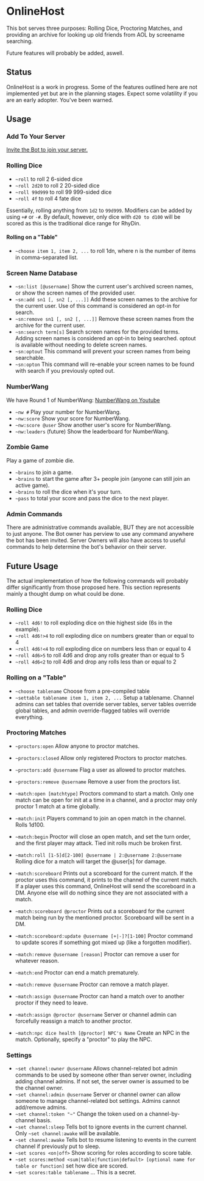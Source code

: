 # OnlineHost

This bot serves three purposes: Rolling Dice, Proctoring Matches, and providing an archive for looking up old friends from AOL by screename searching.

Future features will probably be added, aswell.

## Status

OnlineHost is a work in progress.  Some of the features outlined here are not implemented yet but are in the planning stages.  Expect some volatility if you are an early adopter.  You've been warned.

## Usage

### Add To Your Server

[Invite the Bot to join your server.](https://discordapp.com/api/oauth2/authorize?client_id=392262179409231872&permissions=268454992&scope=bot)

### Rolling Dice
* `~roll` to roll 2 6-sided dice
* `~roll 2d20` to roll 2 20-sided dice
* `~roll 99d999` to roll 99 999-sided dice
* `~roll 4f` to roll 4 fate dice

Essentially, rolling anything from `1d2` to `99d999`.  Modifiers can be added by using `+#` or `-#`.  By default, however, only dice with `d20 to d100` will be scored as this is the traditional dice range for RhyDin.

#### Rolling on a "Table"
* `~choose item 1, item 2, ...` to roll 1dn, where n is the number of items in comma-separated list.

### Screen Name Database

* `~sn:list [@username]` Show the current user's archived screen names, or show the screen names of the provided user.
* `~sn:add sn1 [, sn2 [, ...]]` Add these screen names to the archive for the current user.  Use of this command is considered an opt-in for search.
* `~sn:remove sn1 [, sn2 [, ...]]` Remove these screen names from the archive for the current user.
* `~sn:search term[s]` Search screen names for the provided terms.  Adding screen names is considered an opt-in to being searched.  optout is available without needing to delete screen names.
* `~sn:optout` This command will prevent your screen names from being searchable.
* `~sn:opton` This command will re-enable your screen names to be found with search if you previously opted out.

### NumberWang

We have Round 1 of NumberWang: [NumberWang on Youtube](https://www.google.com/url?sa=t&rct=j&q=&esrc=s&source=web&cd=4&cad=rja&uact=8&ved=0ahUKEwiN0rDUosjYAhXIRSYKHSdxBtcQtwIIODAD&url=https%3A%2F%2Fwww.youtube.com%2Fwatch%3Fv%3DqjOZtWZ56lc&usg=AOvVaw2_iklaJ9EfSmeYhcxsUNRU)

* `~nw #` Play your number for NumberWang.
* `~nw:score` Show your score for NumberWang.
* `~nw:score @user` Show another user's score for NumberWang.
* `~nw:leaders` (future) Show the leaderboard for NumberWang.

### Zombie Game

Play a game of zombie die.

* `~brains` to join a game.
* `~brains` to start the game after 3+ people join (anyone can still join an active game).
* `~brains` to roll the dice when it's your turn.
* `~pass` to total your score and pass the dice to the next player.

### Admin Commands

There are administrative commands available, BUT they are not accessible to just anyone.  The Bot owner has perview to use any command anywhere the bot has been invited.  Server Owners will also have access to useful commands to help determine the bot's behavior on their server.

## Future Usage

The actual implementation of how the following commands will probably differ significantly from those proposed here.  This section represents mainly a thought dump on what could be done.

### Rolling Dice

* `~roll 4d6!` to roll exploding dice on thie highest side (6s in the example).
* `~roll 4d6!>4` to roll exploding dice on numbers greater than or equal to 4
* `~roll 4d6!<4` to roll exploding dice on numbers less than or equal to 4
* `~roll 4d6>5` to roll 4d6 and drop any rolls greater than or equal to 5
* `~roll 4d6<2` to roll 4d6 and drop any rolls less than or equal to 2

### Rolling on a "Table"

* `~choose tablename` Choose from a pre-compiled table
* `~settable tablename item 1, item 2, ...` Setup a tablename.  Channel admins can set tables that override server tables, server tables override global tables, and admin override-flagged tables will override everything.

### Proctoring Matches

* `~proctors:open` Allow anyone to proctor matches.
* `~proctors:closed` Allow only registered Proctors to proctor matches.
* `~proctors:add @username` Flag a user as allowed to proctor matches.
* `~proctors:remove @username` Remove a user from the proctors list.

* `~match:open [matchtype]` Proctors command to start a match.  Only one match can be open for init at a time in a channel, and a proctor may only proctor 1 match at a time globally.
* `~match:init` Players command to join an open match in the channel.  Rolls 1d100.
* `~match:begin` Proctor will close an open match, and set the turn order, and the first player may attack.  Tied init rolls much be broken first.
* `~match:roll [1-5]d[2-100] @username | 2:@username 2:@username` Rolling dice for a match will target the @user[s] for damage.
* `~match:scoreboard` Prints out a scoreboard for the current match.  If the proctor uses this command, it prints to the channel of the current match.  If a player uses this command, OnlineHost will send the scoreboard in a DM.  Anyone else will do nothing since they are not associated with a match.
* `~match:scoreboard @proctor` Prints out a scoreboard for the current match being run by the mentioned proctor. Scoreboard will be sent in a DM.
* `~match:scoreboard:update @username [+|-]?[1-100]` Proctor command to update scores if something got mixed up (like a forgotten modifier).
* `~match:remove @username [reason]` Proctor can remove a user for whatever reason.
* `~match:end` Proctor can end a match prematurely.
* `~match:remove @username` Proctor can remove a match player.
* `~match:assign @username` Proctor can hand a match over to another proctor if they need to leave.
* `~match:assign @proctor @username` Server or channel admin can forcefully reassign a match to another proctor.
* `~match:npc dice health [@proctor] NPC's Name` Create an NPC in the match.  Optionally, specify a "proctor" to play the NPC.

### Settings

* `~set channel:owner @username` Allows channel-related bot admin commands to be used by someone other than server owner, including adding channel admins.  If not set, the server owner is assumed to be the channel owner.
* `~set channel:admin @username` Server or channel owner can allow someone to manage channel-related bot settings.  Admins cannot add/remove admins.
* `~set channel:token "~"` Change the token used on a channel-by-channel basis.
* `~set channel:sleep` Tells bot to ignore events in the current channel. Only `~set channel:awake` will be available.
* `~set channel:awake` Tells bot to resume listening to events in the current channel if previously put to sleep.
* `~set scores <on|off>` Show scoring for roles according to score table.
* `~set scores:method <sum|table|function|default> [optional name for table or function]` set how dice are scored.
* `~set scores:table tablename` ... This is a secret.
